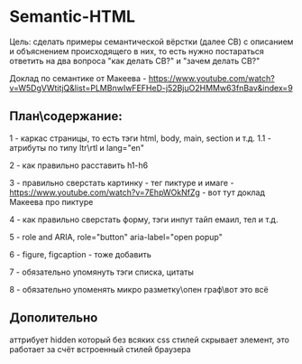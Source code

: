 # Semantic-HTML

Цель: сделать примеры семантической вёрстки (далее СВ) с описанием и объяснением происходящего в них, то есть нужно постараться ответить на два вопроса "как делать СВ?" и "зачем делать СВ?"

Доклад по семантике от Макеева - https://www.youtube.com/watch?v=W5DgVWtitjQ&list=PLMBnwIwFEFHeD-j52BjuO2HMMw63fnBav&index=9

## План\содержание:

1 - каркас страницы, то есть тэги html, body, main, section и т.д.
1.1 - атрибуты по типу ltr\rtl и lang="en"

2 - как правильно расставить h1-h6

3 - правильно сверстать картинку - тег пиктуре и имаге - https://www.youtube.com/watch?v=7EhpWOkNfZg - вот тут доклад Макеева про пиктуре

4 - как правильно сверстать форму, тэги инпут тайп емаил, тел и т.д.

5 - role and ARIA, role="button" aria-label="open popup"

6 - figure, figcaption - тоже добавить

7 - обязательно упомянуть тэги списка, цитаты

8 - обязательно упоменять микро разметку\опен граф\вот это всё



## Дополительно
аттрибует hidden который без всяких css стилей скрывает элемент, это работает за счёт встроенный стилей браузера

